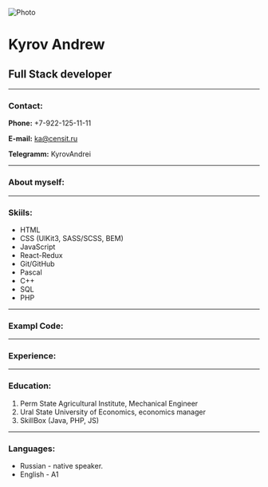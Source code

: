 ![Photo](/photo.jpg)

# Kyrov Andrew

## Full Stack developer

---

### Contact:

**Phone:** +7-922-125-11-11

**E-mail:** ka@censit.ru

**Telegramm:** KyrovAndrei

---

### About myself:

---

### Skiils:

- HTML
- CSS (UlKit3, SASS/SCSS, BEM)
- JavaScript
- React-Redux
- Git/GitHub
- Pascal
- C++
- SQL
- PHP

---

### Exampl Code:

---

### Experience:

---

### Education:

1. Perm State Agricultural Institute, Mechanical Engineer
2. Ural State University of Economics, economics manager
3. SkillBox (Java, PHP, JS)

---

### Languages:

- Russian - native speaker.
- English - A1
